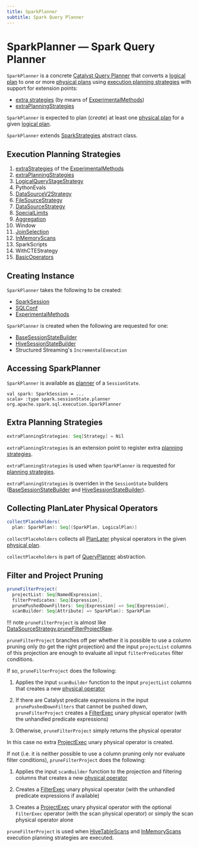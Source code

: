```yaml
---
title: SparkPlanner
subtitle: Spark Query Planner
---
```


# SparkPlanner &mdash; Spark Query Planner

`SparkPlanner` is a concrete [Catalyst Query Planner](catalyst/QueryPlanner.md) that converts a [logical plan](logical-operators/LogicalPlan.md) to one or more [physical plans](physical-operators/SparkPlan.md) using [execution planning strategies](#strategies) with support for extension points:

* [extra strategies](#extraStrategies) (by means of [ExperimentalMethods](#experimentalMethods))
* [extraPlanningStrategies](#extraPlanningStrategies)

`SparkPlanner` is expected to plan (_create_) at least one [physical plan](physical-operators/SparkPlan.md) for a given [logical plan](logical-operators/LogicalPlan.md).

`SparkPlanner` extends [SparkStrategies](execution-planning-strategies/SparkStrategies.md) abstract class.

## <span id="strategies"> Execution Planning Strategies

1. [extraStrategies](ExperimentalMethods.md#extraStrategies) of the [ExperimentalMethods](#experimentalMethods)
1. [extraPlanningStrategies](#extraPlanningStrategies)
1. [LogicalQueryStageStrategy](execution-planning-strategies/LogicalQueryStageStrategy.md)
1. PythonEvals
1. [DataSourceV2Strategy](execution-planning-strategies/DataSourceV2Strategy.md)
1. [FileSourceStrategy](execution-planning-strategies/FileSourceStrategy.md)
1. [DataSourceStrategy](execution-planning-strategies/DataSourceStrategy.md)
1. [SpecialLimits](execution-planning-strategies/SpecialLimits.md)
1. [Aggregation](execution-planning-strategies/Aggregation.md)
1. Window
1. [JoinSelection](execution-planning-strategies/JoinSelection.md)
1. [InMemoryScans](execution-planning-strategies/InMemoryScans.md)
1. SparkScripts
1. WithCTEStrategy
1. [BasicOperators](execution-planning-strategies/BasicOperators.md)

## Creating Instance

`SparkPlanner` takes the following to be created:

* <span id="session"> [SparkSession](SparkSession.md)
* <span id="conf"> [SQLConf](SQLConf.md)
* <span id="experimentalMethods"> [ExperimentalMethods](ExperimentalMethods.md)

`SparkPlanner` is created when the following are requested for one:

* [BaseSessionStateBuilder](BaseSessionStateBuilder.md#planner)
* [HiveSessionStateBuilder](hive/HiveSessionStateBuilder.md#planner)
* Structured Streaming's `IncrementalExecution`

## Accessing SparkPlanner

`SparkPlanner` is available as [planner](SessionState.md#planner) of a `SessionState`.

```text
val spark: SparkSession = ...
scala> :type spark.sessionState.planner
org.apache.spark.sql.execution.SparkPlanner
```

## <span id="extraPlanningStrategies"> Extra Planning Strategies

```scala
extraPlanningStrategies: Seq[Strategy] = Nil
```

`extraPlanningStrategies` is an extension point to register extra [planning strategies](execution-planning-strategies/SparkStrategy.md).

`extraPlanningStrategies` is used when `SparkPlanner` is requested for [planning strategies](#strategies).

`extraPlanningStrategies` is overriden in the `SessionState` builders ([BaseSessionStateBuilder](BaseSessionStateBuilder.md#planner) and [HiveSessionStateBuilder](hive/HiveSessionStateBuilder.md#planner)).

## <span id="collectPlaceholders"> Collecting PlanLater Physical Operators

```scala
collectPlaceholders(
  plan: SparkPlan): Seq[(SparkPlan, LogicalPlan)]
```

`collectPlaceholders` collects all [PlanLater](execution-planning-strategies/SparkStrategy.md#PlanLater) physical operators in the given [physical plan](physical-operators/SparkPlan.md).

`collectPlaceholders` is part of [QueryPlanner](catalyst/QueryPlanner.md#collectPlaceholders) abstraction.

## <span id="pruneFilterProject"> Filter and Project Pruning

```scala
pruneFilterProject(
  projectList: Seq[NamedExpression],
  filterPredicates: Seq[Expression],
  prunePushedDownFilters: Seq[Expression] => Seq[Expression],
  scanBuilder: Seq[Attribute] => SparkPlan): SparkPlan
```

!!! note
    `pruneFilterProject` is almost like [DataSourceStrategy.pruneFilterProjectRaw](execution-planning-strategies/DataSourceStrategy.md#pruneFilterProjectRaw).

`pruneFilterProject` branches off per whether it is possible to use a column pruning only (to get the right projection) and the input `projectList` columns of this projection are enough to evaluate all input `filterPredicates` filter conditions.

If so, `pruneFilterProject` does the following:

1. Applies the input `scanBuilder` function to the input `projectList` columns that creates a new [physical operator](physical-operators/SparkPlan.md)

1. If there are Catalyst predicate expressions in the input `prunePushedDownFilters` that cannot be pushed down, `pruneFilterProject` creates a [FilterExec](physical-operators/FilterExec.md) unary physical operator (with the unhandled predicate expressions)

1. Otherwise, `pruneFilterProject` simply returns the physical operator

In this case no extra [ProjectExec](physical-operators/ProjectExec.md) unary physical operator is created.

If not (i.e. it is neither possible to use a column pruning only nor evaluate filter conditions), `pruneFilterProject` does the following:

1. Applies the input `scanBuilder` function to the projection and filtering columns that creates a new [physical operator](physical-operators/SparkPlan.md)

1. Creates a [FilterExec](physical-operators/FilterExec.md) unary physical operator (with the unhandled predicate expressions if available)

1. Creates a [ProjectExec](physical-operators/ProjectExec.md) unary physical operator with the optional `FilterExec` operator (with the scan physical operator) or simply the scan physical operator alone

`pruneFilterProject` is used when [HiveTableScans](hive/HiveTableScans.md) and [InMemoryScans](execution-planning-strategies/InMemoryScans.md) execution planning strategies are executed.
